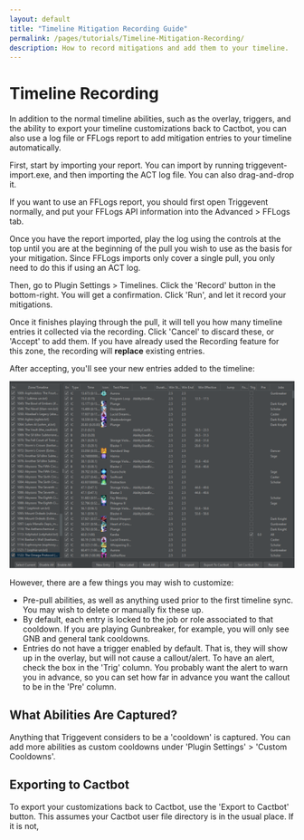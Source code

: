 ```yaml
---
layout: default
title: "Timeline Mitigation Recording Guide"
permalink: /pages/tutorials/Timeline-Mitigation-Recording/
description: How to record mitigations and add them to your timeline.
---
```


# Timeline Recording

In addition to the normal timeline abilities, such as the overlay, triggers, and the ability to export your timeline customizations back to Cactbot, you can
also use a log file or FFLogs report to add mitigation entries to your timeline automatically.

First, start by importing your report. You can import by running triggevent-import.exe, and then importing the ACT log file. You can also drag-and-drop it.

If you want to use an FFLogs report, you should first open Triggevent normally, and put your FFLogs API information into the Advanced > FFLogs tab.

Once you have the report imported, play the log using the controls at the top until you are at the beginning of the pull you wish to use as the basis for your mitigation.
Since FFLogs imports only cover a single pull, you only need to do this if using an ACT log.

Then, go to Plugin Settings > Timelines. Click the 'Record' button in the bottom-right. You will get a confirmation. Click 'Run', and let it record your mitigations.

Once it finishes playing through the pull, it will tell you how many timeline entries it collected via the recording. Click 'Cancel' to discard these, or 'Accept' to add them.
If you have already used the Recording feature for this zone, the recording will **replace** existing entries.

After accepting, you'll see your new entries added to the timeline:

![Recorded Timeline Entries](recorded-timeline-entries.png)

However, there are a few things you may wish to customize:

- Pre-pull abilities, as well as anything used prior to the first timeline sync. You may wish to delete or manually fix these up.
- By default, each entry is locked to the job or role associated to that cooldown. If you are playing Gunbreaker, for example, you will only 
  see GNB and general tank cooldowns.
- Entries do not have a trigger enabled by default. That is, they will show up in the overlay, but will not cause a callout/alert. 
  To have an alert, check the box in the 'Trig' column. You probably want the alert to warn you in advance, so you can set how far in advance
  you want the callout to be in the 'Pre' column.


## What Abilities Are Captured?

Anything that Triggevent considers to be a 'cooldown' is captured. You can add more abilities as custom cooldowns under 'Plugin Settings' > 'Custom Cooldowns'.


## Exporting to Cactbot

To export your customizations back to Cactbot, use the 'Export to Cactbot' button. This assumes your Cactbot user file directory is in the usual place.
If it is not, 